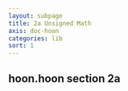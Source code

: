 ```yaml
---
layout: subpage
title: 2a Unsigned Math
axis: doc-hoon
categories: lib
sort: 1
---
```


## hoon.hoon section 2a